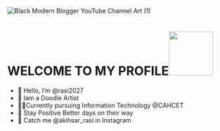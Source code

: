 ![Black Modern Blogger YouTube Channel Art (1)](https://user-images.githubusercontent.com/111967006/197776204-ea607e3c-27ec-41e3-8637-34459798e83c.gif)



# **WELCOME TO MY PROFILE**<img src="https://user-images.githubusercontent.com/111967006/199491254-244e390f-4131-4fe2-a85b-b02dd376cc0b.gif" width="100px">
- 👋 Hello, I’m @rasi2027
- 👀 Iam a Doodle Artist
- 👩‍💻Currently pursuing Information Technology @CAHCET
- 💙 Stay Positive Better days on their way
- 💬 Catch me @akihsar_rasi in Instagram 

<!---
rasi2027/rasi2027 is a ✨ special ✨ repository because its `README.md` (this file) appears on your GitHub profile.
You can click the Preview link to take a look at your changes.
--->
